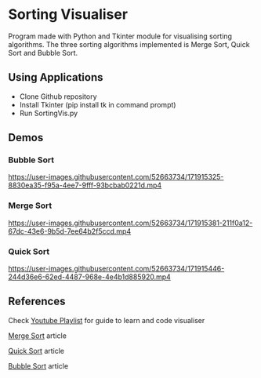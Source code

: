 # Sorting Visualiser

Program made with Python and Tkinter module for visualising sorting algorithms.
The three sorting algorithms implemented is Merge Sort, Quick Sort and Bubble Sort.
<br>

## Using Applications
- Clone Github repository
- Install Tkinter (pip install tk in command prompt)
- Run SortingVis.py

## Demos
### Bubble Sort

https://user-images.githubusercontent.com/52663734/171915325-8830ea35-f95a-4ee7-9fff-93bcbab0221d.mp4

### Merge Sort

https://user-images.githubusercontent.com/52663734/171915381-211f0a12-67dc-43e6-9b5d-7ee64b2f5ccd.mp4

### Quick Sort

https://user-images.githubusercontent.com/52663734/171915446-244d36e6-62ed-4487-968e-4e4b1d885920.mp4

## References
Check [Youtube Playlist](https://www.youtube.com/playlist?list=PLr-BtIHhMClH9lFww8PLIoSl20FRNXXkn) for guide to learn and code visualiser

[Merge Sort](https://www.geeksforgeeks.org/merge-sort/) article

[Quick Sort](https://www.geeksforgeeks.org/python-program-for-quicksort/) article

[Bubble Sort](https://www.geeksforgeeks.org/bubble-sort/) article
